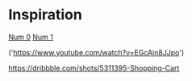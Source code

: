 # Inspiration
[Num 0](https://static.dribbble.com/users/2187773/screenshots/4542973/sh1.jpg)
[Num 1](https://dribbble.com/shots/9690890-Schvuu-Sneaker-Marketplace-Exploration-E-commerce)


('https://www.youtube.com/watch?v=EGcAjn8JJpo')

https://dribbble.com/shots/5311395-Shopping-Cart
